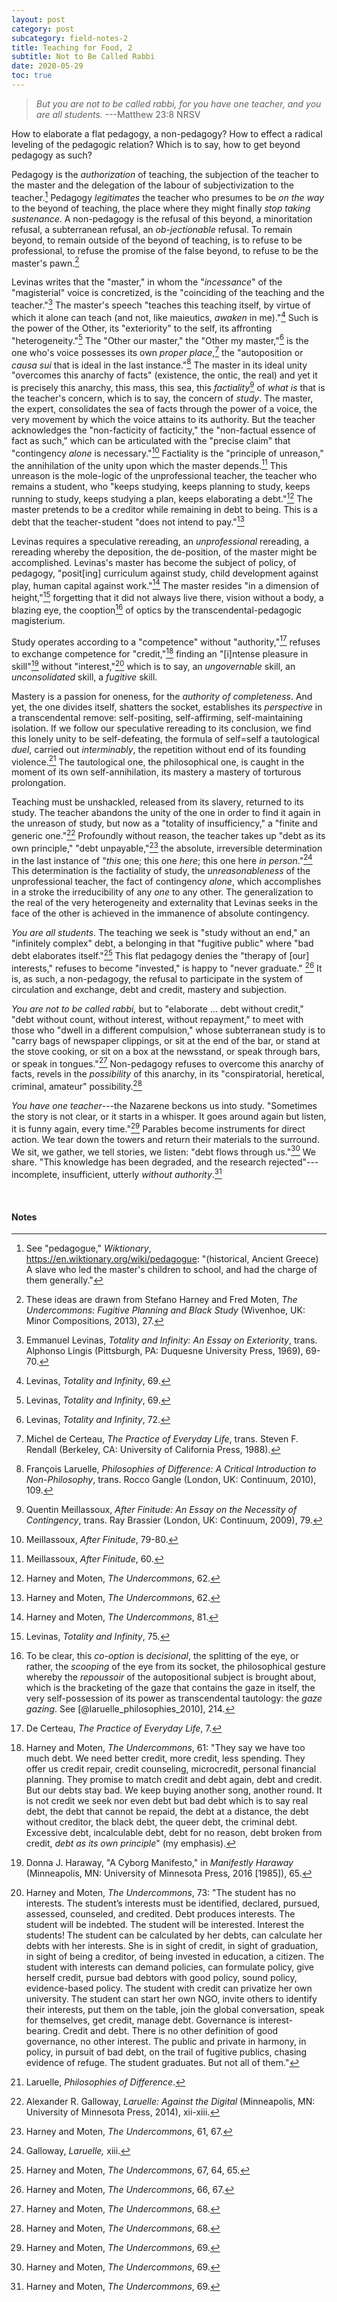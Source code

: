 ```yaml
---
layout: post
category: post
subcategory: field-notes-2
title: Teaching for Food, 2
subtitle: Not to Be Called Rabbi
date: 2020-05-29
toc: true
---
```


> *But you are not to be called rabbi, for you have one teacher, and you are all students.* ---Matthew 23:8 NRSV

How to elaborate a flat pedagogy, a non-pedagogy? How to effect a radical leveling of the pedagogic relation? Which is to say, how to get beyond pedagogy as such?

Pedagogy is the *authorization* of teaching, the subjection of the teacher to the master and the delegation of the labour of subjectivization to the teacher.[^1] Pedagogy *legitimates* the teacher who presumes to be *on the way* to the beyond of teaching, the place where they might finally *stop taking sustenance*. A non-pedagogy is the refusal of this beyond, a minoritation refusal, a subterranean refusal, an *ob-jectionable* refusal. To remain beyond, to remain outside of the beyond of teaching, is to refuse to be professional, to refuse the promise of the false beyond, to refuse to be the master's pawn.[^2]

Levinas writes that the "master," in whom the "*incessance*" of the "magisterial" voice is concretized, is the "coinciding of the teaching and the teacher."[^3] The master's speech "teaches this teaching itself, by virtue of which it alone can teach (and not, like maieutics, *awaken* in me)."[^4] Such is the power of the Other, its "exteriority" to the self, its affronting "heterogeneity."[^5] The "Other our master," the "Other my master,"[^6] is the one who's voice possesses its own *proper place*,[^7] the "autoposition or *causa sui* that is ideal in the last instance."[^8] The master in its ideal unity "overcomes this anarchy of facts" (existence, the ontic, the real) and yet it is precisely this anarchy, this mass, this sea, this *factiality*[^9] of *what is* that is the teacher's concern, which is to say, the concern of *study*. The master, the expert, consolidates the sea of facts through the power of a voice, the very movement by which the voice attains to its authority. But the teacher acknowledges the "non-facticity of facticity," the "non-factual essence of fact as such," which can be articulated with the "precise claim" that "contingency *alone* is necessary."[^10] Factiality is the "principle of unreason," the annihilation of the unity upon which the master depends.[^11] This unreason is the mole-logic of the unprofessional teacher, the teacher who remains a student, who "keeps studying, keeps planning to study, keeps running to study, keeps studying a plan, keeps elaborating a debt."[^12] The master pretends to be a creditor while remaining in debt to being. This is a debt that the teacher-student "does not intend to pay."[^13]

Levinas requires a speculative rereading, an *unprofessional* rereading, a rereading whereby the deposition, the de-position, of the master might be accomplished. Levinas's master has become the subject of policy, of pedagogy, "posit[ing] curriculum against study, child development against play, human capital against work."[^14] The master resides "in a dimension of height,"[^15] forgetting that it did not always live there, vision without a body, a blazing eye, the cooption[^16] of optics by the transcendental-pedagogic magisterium.

Study operates according to a "competence" without "authority,"[^17] refuses to exchange competence for "credit,"[^18] finding an "[i]ntense pleasure in skill"[^19] without "interest,"[^20] which is to say, an *ungovernable* skill, an *unconsolidated* skill, a *fugitive* skill.

Mastery is a passion for oneness, for the *authority of completeness*. And yet, the one divides itself, shatters the socket, establishes its *perspective* in a transcendental remove: self-positing, self-affirming, self-maintaining isolation. If we follow our speculative rereading to its conclusion, we find this lonely unity to be self-defeating, the formula of self=self a tautological *duel*, carried out *interminably*, the repetition without end of its founding violence.[^21] The tautological one, the philosophical one, is caught in the moment of its own self-annihilation, its mastery a mastery of torturous prolongation.

Teaching must be unshackled, released from its slavery, returned to its study. The teacher abandons the unity of the one in order to find it again in the unreason of study, but now as a "totality of insufficiency," a "finite and generic one."[^22] Profoundly without reason, the teacher takes up "debt as its own principle," "debt unpayable,"[^23] the absolute, irreversible determination in the last instance of "*this* one; this one *here*; this one here *in person*."[^24] This determination is the factiality of study, the *unreasonableness* of the unprofessional teacher, the fact of contingency *alone*, which accomplishes in a stroke the irreducibility of any *one* to any other. The generalization to the real of the very heterogeneity and externality that Levinas seeks in the face of the other is achieved in the immanence of absolute contingency.

*You are all students*. The teaching we seek is "study without an end," an "infinitely complex" debt, a belonging in that "fugitive public" where "bad debt elaborates itself."[^25] This flat pedagogy denies the "therapy of [our] interests," refuses to become "invested," is happy to "never graduate." [^26] It is, as such, a non-pedagogy, the refusal to participate in the system of circulation and exchange, debt and credit, mastery and subjection.

*You are not to be called rabbi,* but to "elaborate ... debt without credit," "debt without count, without interest, without repayment," to meet with those who "dwell in a different compulsion," whose subterranean study is to "carry bags of newspaper clippings, or sit at the end of the bar, or stand at the stove cooking, or sit on a box at the newsstand, or speak through bars, or speak in tongues."[^27] Non-pedagogy refuses to overcome this anarchy of facts, revels in the *possibility* of this anarchy, in its "conspiratorial, heretical, criminal, amateur" possibility.[^28]

*You have one teacher*---the Nazarene beckons us into study. "Sometimes the story is not clear, or it starts in a whisper. It goes around again but listen, it is funny again, every time."[^29] Parables become instruments for direct action. We tear down the towers and return their materials to the surround. We sit, we gather, we tell stories, we listen: "debt flows through us."[^30] We share. "This knowledge has been degraded, and the research rejected"---incomplete, insufficient, utterly *without authority*.[^31]

<br>

#### Notes

[^1]: See "pedagogue," *Wiktionary*, https://en.wiktionary.org/wiki/pedagogue: "(historical, Ancient Greece) A slave who led the master's children to school, and had the charge of them generally."

[^2]: These ideas are drawn from Stefano Harney and Fred Moten, *The Undercommons: Fugitive Planning and Black Study* (Wivenhoe, UK: Minor Compositions, 2013), 27.

[^3]: Emmanuel Levinas, *Totality and Infinity: An Essay on Exteriority*, trans. Alphonso Lingis (Pittsburgh, PA: Duquesne University Press, 1969), 69-70.

[^4]: Levinas, *Totality and Infinity*, 69.

[^5]: Levinas, *Totality and Infinity*, 69.

[^6]: Levinas, *Totality and Infinity*, 72.

[^7]: Michel de Certeau, *The Practice of Everyday Life*, trans. Steven F. Rendall (Berkeley, CA: University of California Press, 1988).

[^8]: François Laruelle, *Philosophies of Difference: A Critical Introduction to Non-Philosophy*, trans. Rocco Gangle (London, UK: Continuum, 2010), 109.

[^9]: Quentin Meillassoux, *After Finitude: An Essay on the Necessity of Contingency*, trans. Ray Brassier (London, UK: Continuum, 2009), 79.

[^10]: Meillassoux, *After Finitude*, 79-80.

[^11]: Meillassoux, *After Finitude*, 60.

[^12]: Harney and Moten, *The Undercommons*, 62.

[^13]: Harney and Moten, *The Undercommons*, 62.

[^14]: Harney and Moten, *The Undercommons*, 81.

[^15]: Levinas, *Totality and Infinity*, 75.

[^16]: To be clear, this *co-option* is *decisional*, the splitting of the eye, or rather, the *scooping* of the eye from its socket, the philosophical gesture whereby the *repoussoir* of the autopositional subject is brought about, which is the bracketing of the gaze that contains the gaze in itself, the very self-possession of its power as transcendental tautology: the *gaze gazing*. See [@laruelle_philosophies_2010], 214.

[^17]: De Certeau, *The Practice of Everyday Life*, 7.

[^18]: Harney and Moten, *The Undercommons*, 61: "They say we have too much debt. We need better credit, more credit, less spending. They offer us credit repair, credit counseling, microcredit, personal financial planning. They promise to match credit and debt again, debt and credit. But our debts stay bad. We keep buying another song, another round. It is not credit we seek nor even debt but bad debt which is to say real debt, the debt that cannot be repaid, the debt at a distance, the debt without creditor, the black debt, the queer debt, the criminal debt. Excessive debt, incalculable debt, debt for no reason, debt broken from credit, *debt as its own principle*" (my emphasis).

[^19]: Donna J. Haraway, "A Cyborg Manifesto," in *Manifestly Haraway* (Minneapolis, MN: University of Minnesota Press, 2016 [1985]), 65.

[^20]: Harney and Moten, *The Undercommons*, 73: "The student has no interests. The student’s interests must be identified, declared, pursued, assessed, counseled, and credited. Debt produces interests. The student will be indebted. The student will be interested. Interest the students! The student can be calculated by her debts, can calculate her debts with her interests. She is in sight of credit, in sight of graduation, in sight of being a creditor, of being invested in education, a citizen. The student with interests can demand policies, can formulate policy, give herself credit, pursue bad debtors with good policy, sound policy, evidence-based policy. The student with credit can privatize her own university. The student can start her own NGO, invite others to identify their interests, put them on the table, join the global conversation, speak for themselves, get credit, manage debt. Governance is interest-bearing. Credit and debt. There is no other definition of good governance, no other interest. The public and private in harmony, in policy, in pursuit of bad debt, on the trail of fugitive publics, chasing evidence of refuge. The student graduates. But not all of them."

[^21]: Laruelle, *Philosophies of Difference*.

[^22]: Alexander R. Galloway, *Laruelle: Against the Digital* (Minneapolis, MN: University of Minnesota Press, 2014), xii-xiii.

[^23]: Harney and Moten, *The Undercommons*, 61, 67.

[^24]: Galloway, *Laruelle,* xiii.

[^25]: Harney and Moten, *The Undercommons*, 67, 64, 65.

[^26]: Harney and Moten, *The Undercommons*, 66, 67.

[^27]: Harney and Moten, *The Undercommons*, 68.

[^28]: Harney and Moten, *The Undercommons*, 68.

[^29]: Harney and Moten, *The Undercommons*, 69.

[^30]: Harney and Moten, *The Undercommons*, 69.

[^31]: Harney and Moten, *The Undercommons*, 69.
